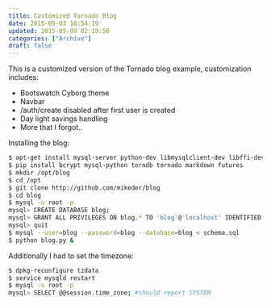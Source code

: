 ```yaml
---
title: Customized Tornado Blog
date: 2015-05-03 10:54:19
updated: 2015-05-09 02:19:56
categories: ["Archive"]
draft: false
---
```


This is a customized version of the Tornado blog example, customization includes:

* Bootswatch Cyborg theme
* Navbar
* /auth/create disabled after first user is created
* Day light savings handling
* More that I forgot..

Installing the blog:

```bash
$ apt-get install mysql-server python-dev libmysqlclient-dev libffi-dev git python-pip
$ pip install bcrypt mysql-python torndb tornado markdown futures
$ mkdir /opt/blog
$ cd /opt
$ git clone http://github.com/mikeder/blog
$ cd blog
$ mysql -u root -p
mysql> CREATE DATABASE blog;
mysql> GRANT ALL PRIVILEGES ON blog.* TO 'blog'@'localhost' IDENTIFIED BY 'blog';
mysql> quit
$ mysql --user=blog --password=blog --database=blog < schema.sql
$ python blog.py &
```

Additionally I had to set the timezone:

```bash
$ dpkg-reconfigure tzdata
$ service mysqld restart
$ mysql -u root -p
mysql> SELECT @@session.time_zone; #should report SYSTEM
```